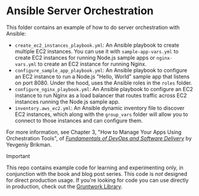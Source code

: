 # Ansible Server Orchestration

This folder contains an example of how to do server orchestration with Ansible:

* `create_ec2_instances_playbook.yml`: An Ansible playbook to create multiple EC2 instances. You can use it with 
  `sample-app-vars.yml` to create EC2 instances for running Node.js sample apps or `nginx-vars.yml` to create an EC2
  instance for running Nginx.
* `configure_sample_app_playbook.yml`: An Ansible playbook to configure an EC2 instance to run a Node.js "Hello, World"
  sample app that listens on port 8080. Under the hood, uses the Ansible roles in the `roles` folder.
* `configure_nginx_playbook.yml`: An Ansible playbook to configure an EC2 instance to run Nginx as a load balancer
  that routes traffic across EC2 instances running the Node.js sample app.
* `inventory.aws_ec2.yml`: An Ansible dynamic inventory file to discover EC2 instances, which along with the 
  `group_vars` folder will allow you to connect to those instances and can configure them.

For more information, see Chapter 3, "How to Manage Your Apps Using Orchestration Tools", of 
[_Fundamentals of DevOps and Software Delivery_](https://www.fundamentals-of-devops.com) by Yevgeniy Brikman.

> [!IMPORTANT]  
> This repo contains example code for learning and experimenting only, in conjunction with the book and blog post
> series. This code is _not_ designed for direct production usage. If you're looking for code you can use directly in
> production, check out the [Gruntwork Library](https://www.gruntwork.io/products/library).
